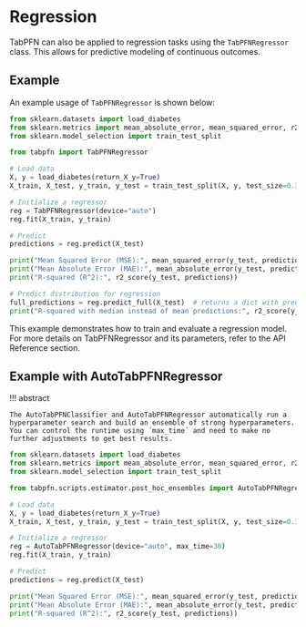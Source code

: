# Regression

TabPFN can also be applied to regression tasks using the `TabPFNRegressor` class. This allows for predictive modeling of continuous outcomes.

## Example

An example usage of `TabPFNRegressor` is shown below:

```python
from sklearn.datasets import load_diabetes
from sklearn.metrics import mean_absolute_error, mean_squared_error, r2_score
from sklearn.model_selection import train_test_split

from tabpfn import TabPFNRegressor

# Load data
X, y = load_diabetes(return_X_y=True)
X_train, X_test, y_train, y_test = train_test_split(X, y, test_size=0.33, random_state=42)

# Initialize a regressor
reg = TabPFNRegressor(device="auto")
reg.fit(X_train, y_train)

# Predict
predictions = reg.predict(X_test)

print("Mean Squared Error (MSE):", mean_squared_error(y_test, predictions))
print("Mean Absolute Error (MAE):", mean_absolute_error(y_test, predictions))
print("R-squared (R^2):", r2_score(y_test, predictions))

# Predict distribution for regression
full_predictions = reg.predict_full(X_test)  # returns a dict with predictions for mean, median, mode, and quantiles.
print("R-squared with median instead of mean predictions:", r2_score(y_test, full_predictions["median"]))
```
This example demonstrates how to train and evaluate a regression model. For more details on TabPFNRegressor and its parameters, refer to the API Reference section.

## Example with AutoTabPFNRegressor

!!! abstract
	
	The AutoTabPFNClassifier and AutoTabPFNRegressor automatically run a hyperparameter search and build an ensemble of strong hyperparameters. You can control the runtime using ´max_time´ and need to make no further adjustments to get best results.

```python
from sklearn.datasets import load_diabetes
from sklearn.metrics import mean_absolute_error, mean_squared_error, r2_score
from sklearn.model_selection import train_test_split

from tabpfn.scripts.estimator.post_hoc_ensembles import AutoTabPFNRegressor

# Load data
X, y = load_diabetes(return_X_y=True)
X_train, X_test, y_train, y_test = train_test_split(X, y, test_size=0.33, random_state=42)

# Initialize a regressor
reg = AutoTabPFNRegressor(device="auto", max_time=30)
reg.fit(X_train, y_train)

# Predict
predictions = reg.predict(X_test)

print("Mean Squared Error (MSE):", mean_squared_error(y_test, predictions))
print("Mean Absolute Error (MAE):", mean_absolute_error(y_test, predictions))
print("R-squared (R^2):", r2_score(y_test, predictions))
```